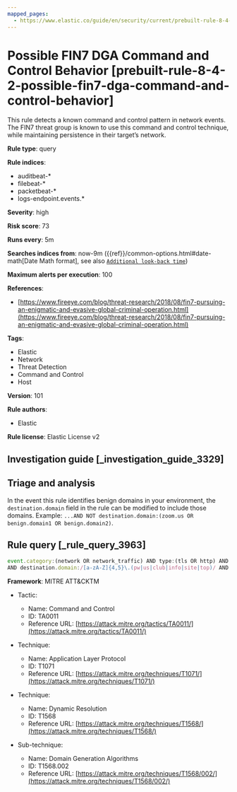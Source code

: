 ```yaml
---
mapped_pages:
  - https://www.elastic.co/guide/en/security/current/prebuilt-rule-8-4-2-possible-fin7-dga-command-and-control-behavior.html
---
```


# Possible FIN7 DGA Command and Control Behavior [prebuilt-rule-8-4-2-possible-fin7-dga-command-and-control-behavior]

This rule detects a known command and control pattern in network events. The FIN7 threat group is known to use this command and control technique, while maintaining persistence in their target’s network.

**Rule type**: query

**Rule indices**:

* auditbeat-*
* filebeat-*
* packetbeat-*
* logs-endpoint.events.*

**Severity**: high

**Risk score**: 73

**Runs every**: 5m

**Searches indices from**: now-9m ({{ref}}/common-options.html#date-math[Date Math format], see also [`Additional look-back time`](docs-content://solutions/security/detect-and-alert/create-detection-rule.md#rule-schedule))

**Maximum alerts per execution**: 100

**References**:

* [https://www.fireeye.com/blog/threat-research/2018/08/fin7-pursuing-an-enigmatic-and-evasive-global-criminal-operation.html](https://www.fireeye.com/blog/threat-research/2018/08/fin7-pursuing-an-enigmatic-and-evasive-global-criminal-operation.html)

**Tags**:

* Elastic
* Network
* Threat Detection
* Command and Control
* Host

**Version**: 101

**Rule authors**:

* Elastic

**Rule license**: Elastic License v2

## Investigation guide [_investigation_guide_3329]

## Triage and analysis

In the event this rule identifies benign domains in your environment, the `destination.domain` field in the rule can be modified to include those domains. Example: `...AND NOT destination.domain:(zoom.us OR benign.domain1 OR benign.domain2)`.

## Rule query [_rule_query_3963]

```js
event.category:(network OR network_traffic) AND type:(tls OR http) AND network.transport:tcp
AND destination.domain:/[a-zA-Z]{4,5}\.(pw|us|club|info|site|top)/ AND NOT destination.domain:zoom.us
```

**Framework**: MITRE ATT&CKTM

* Tactic:

    * Name: Command and Control
    * ID: TA0011
    * Reference URL: [https://attack.mitre.org/tactics/TA0011/](https://attack.mitre.org/tactics/TA0011/)

* Technique:

    * Name: Application Layer Protocol
    * ID: T1071
    * Reference URL: [https://attack.mitre.org/techniques/T1071/](https://attack.mitre.org/techniques/T1071/)

* Technique:

    * Name: Dynamic Resolution
    * ID: T1568
    * Reference URL: [https://attack.mitre.org/techniques/T1568/](https://attack.mitre.org/techniques/T1568/)

* Sub-technique:

    * Name: Domain Generation Algorithms
    * ID: T1568.002
    * Reference URL: [https://attack.mitre.org/techniques/T1568/002/](https://attack.mitre.org/techniques/T1568/002/)



